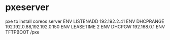 # pxeserver
pxe to install coreos server
ENV LISTENADD 192.192.2.41
ENV DHCPRANGE 192.192.0.88,192.192.0.150
ENV LEASETIME 2
ENV DHCPGW 192.168.0.1
ENV TFTPBOOT /pxe
